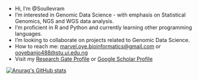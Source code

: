 - Hi, I’m @Soullevram
- I’m interested in Genomic Data Science - with emphasis on Statistical Genomics, NGS and WGS data analysis.
- I’m proficient in R and Python and currently learning other programming languages.
- I’m looking to collaborate on projects related to Genomic Data Science.
- How to reach me: marvel.oye.bioinformatics@gmail.com or  ooyebanjo488@stu.ui.edu.ng
- Visit my <a href="https://www.researchgate.net/profile/Marvellous-Oyebanjo-2">Research Gate Profile</a> or <a href="https://scholar.google.com/citations?user=mdVu6S0AAAAJ&hl=en">Google Scholar Profile</a>

[![Anurag's GitHub stats](https://github-readme-stats.vercel.app/api?username=Soullevram)](https://github.com/Soullevram/github-readme-stats)

<!---
Soullevram/Soullevram is a ✨ special ✨ repository because its `README.md` (this file) appears on your GitHub profile.
You can click the Preview link to take a look at your changes.
--->
